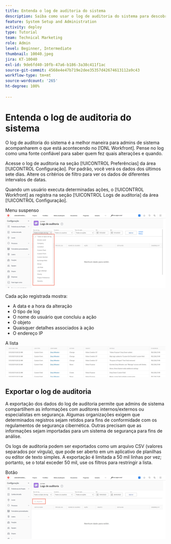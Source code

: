 ```yaml
---
title: Entenda o log de auditoria do sistema
description: Saiba como usar o log de auditoria do sistema para descobrir quando e por quem os itens foram alterados.
feature: System Setup and Administration
activity: deploy
type: Tutorial
team: Technical Marketing
role: Admin
level: Beginner, Intermediate
thumbnail: 10040.jpeg
jira: KT-10040
exl-id: 9de6fd40-10fb-47a6-b186-3a38c411f1ac
source-git-commit: 4568e4e47b719e2dee35357d42674613112a9c43
workflow-type: tm+mt
source-wordcount: '265'
ht-degree: 100%

---
```


# Entenda o log de auditoria do sistema

O log de auditoria do sistema é a melhor maneira para admins de sistema acompanharem o que está acontecendo no [!DNL Workfront]. Pense no log como uma fonte confiável para saber quem fez quais alterações e quando.

Acesse o log de auditoria na seção [!UICONTROL Preferências] da área [!UICONTROL Configuração]. Por padrão, você verá os dados dos últimos sete dias. Altere os critérios de filtro para ver os dados de diferentes intervalos de datas.

Quando um usuário executa determinadas ações, o [!UICONTROL Workfront] as registra na seção [!UICONTROL Logs de auditoria] da área [!UICONTROL Configuração].

Menu suspenso ![[!UICONTROL Tipo de log] na página [!UICONTROL Logs de auditoria] da seção [!UICONTROL Configuração]](assets/admin-fund-audit-log-1.png)

Cada ação registrada mostra:

* A data e a hora da alteração
* O tipo de log
* O nome do usuário que concluiu a ação
* O objeto
* Quaisquer detalhes associados à ação
* O endereço IP

A lista ![[!UICONTROL Log de auditoria]](assets/admin-fund-audit-log-2.JPG)

## Exportar o log de auditoria

A exportação dos dados do log de auditoria permite que admins de sistema compartilhem as informações com auditores internos/externos ou especialistas em segurança. Algumas organizações exigem que determinados registros sejam retidos para fins de conformidade com os regulamentos de segurança cibernética. Outras precisam que as informações sejam importadas para um sistema de segurança para fins de análise.

Os logs de auditoria podem ser exportados como um arquivo CSV (valores separados por vírgula), que pode ser aberto em um aplicativo de planilhas ou editor de texto simples. A exportação é limitada a 50 mil linhas por vez; portanto, se o total exceder 50 mil, use os filtros para restringir a lista.

Botão ![[!UICONTROL Exportar] na página [!UICONTROL Logs de auditoria]](assets/admin-fund-audit-log-3.png)

<!--
learn more URLs
Audit logs
Managing audit logs
-->
